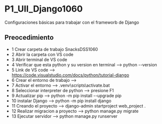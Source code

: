 # P1_UII_Django1060
Configuraciones básicas para trabajar con el frameworb de Django 
## Preocedimiento 
- 1 Crear carpeta de trabajo SnacksDSS1060
- 2 Abrir la carpeta con VS code
- 3 Abrir terminal de VS code
- 4 Verificar que esta python y su version en terminal  --> python --version
- 5 Link de VS code --> https://code.visualstudio.com/docs/python/tutorial-django
- 6 Crear el entorno de trabajo -->
- 7 Activar el entorno --> .venv\scripts\activate.bat
- 8 Seleccionar interpreter de python --> presione F1
- 9 Actualizar pip --> python -m pip install --upgrade pip
- 10 instalar Django --> python -m pip install django
- 11 Creando el proyecto --> django-admin startproject web_project .
- 12 Realizar migracion a proyecto --> python manage.py migrate
- 13 Ejecutar servidor --> python manage.py runserver
